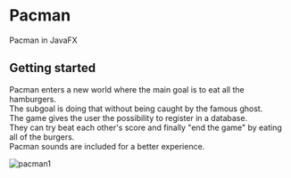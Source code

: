 # Pacman
Pacman in JavaFX

## Getting started
Pacman enters a new world where the main goal is to eat all the hamburgers.  
The subgoal is doing that without being caught by the famous ghost.   
The game gives the user the possibility to register in a database.  
They can try beat each other's score and finally "end the game" by eating all of the burgers.  
Pacman sounds are included for a better experience.  

![pacman1](https://user-images.githubusercontent.com/37831510/54670544-8aa82480-4afc-11e9-8d60-0dffa9ae7727.png)
